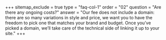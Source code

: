 +++
sitemap_exclude = true
type = "faq-col-1"
order = "02"
question = "Are there any ongoing costs?"
answer = "Our fee does not include a domain: there are so many variations in style and price, we want you to have the freedom to pick one that matches your brand and budget. Once you’ve picked a domain, we’ll take care of the technical side of linking it up to your site."
+++
